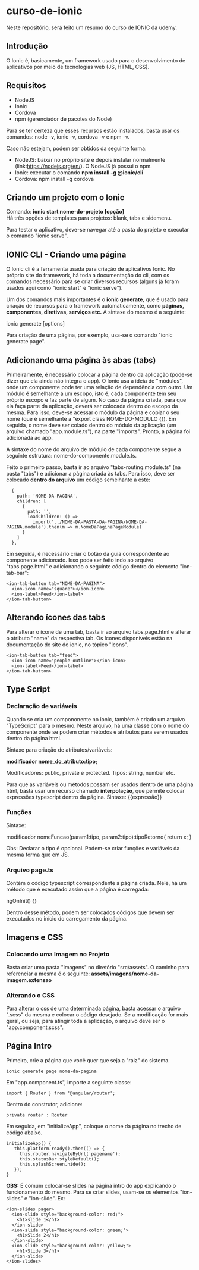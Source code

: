 # curso-de-ionic
Neste repositório, será feito um resumo do curso de IONIC da udemy.

## Introdução
O Ionic é, basicamente, um framework usado para o desenvolvimento de aplicativos por meio de tecnologias web (JS, HTML, CSS). 

## Requisitos
- NodeJS
- Ionic 
- Cordova
- npm (gerenciador de pacotes do Node) <br>

Para se ter certeza que esses recursos estão instalados, basta usar os comandos: node -v, ionic -v, cordova -v e npm -v. <br>

Caso não estejam, podem ser obtidos da seguinte forma:
- NodeJS: baixar no próprio site e depois instalar normalmente (link:https://nodejs.org/en/). O NodeJS já possui o npm.
- Ionic: executar o comando **npm install -g @ionic/cli**
- Cordova: npm install -g cordova

## Criando um projeto com o Ionic
Comando: **ionic start nome-do-projeto [opção]** <br>
Há três opções de templates para projetos: blank, tabs e sidemenu.

Para testar o aplicativo, deve-se navegar até a pasta do projeto e executar o comando "ionic serve".

## IONIC CLI - Criando uma página
O Ionic cli é a ferramenta usada para criação de aplicativos Ionic. No próprio site do framework, há toda a documentação do cli, com os comandos necessário para se criar diversos recursos (alguns já foram usados aqui como "ionic start" e "ionic serve").

Um dos comandos mais importantes é o **ionic generate**, que é usado para criação de recursos para o framework automaticamente, como **páginas, componentes, diretivas, serviços etc.** A sintaxe do mesmo é a seguinte:

ionic generate <type> <name> [options]
  
Para criação de uma página, por exemplo, usa-se o comando "ionic generate page".

## Adicionando uma página às abas (tabs)
Primeiramente, é necessário colocar a página dentro da aplicação (pode-se dizer que ela ainda não integra o app). O Ionic usa a ideia de "módulos", onde um componente pode ter uma relação de dependência com outro. Um módulo é semelhante a um escopo, isto é, cada componente tem seu próprio escopo e faz parte de algum. No caso da página criada, para que ela faça parte da aplicação, deverá ser colocada dentro do escopo da mesma. Para isso, deve-se acessar o módulo da página e copiar o seu nome (que é semelhante a "export class NOME-DO-MODULO {}). Em seguida, o nome deve ser colado dentro do módulo da aplicação (um arquivo chamado "app.module.ts"), na parte "imports". Pronto, a página foi adicionada ao app. 

A sintaxe do nome do arquivo de módulo de cada componente segue a seguinte estrutura: nome-do-componente.module.ts.

Feito o primeiro passo, basta ir ao arquivo "tabs-routing.module.ts" (na pasta "tabs") e adicionar a página criada às tabs. Para isso, deve ser colocado **dentro do arquivo** um código semelhante a este:

      {
        path: 'NOME-DA-PAGINA',
        children: [
          {
            path: '',
            loadChildren: () =>
              import('../NOME-DA-PASTA-DA-PAGINA/NOME-DA-PAGINA.module').then(m => m.NomeDaPaginaPageModule)
          }
        ]
      },

Em seguida, é necessário criar o botão da guia correspondente ao componente adicionado. Isso pode ser feito indo ao arquivo "tabs.page.html" e adicionando o seguinte código dentro do elemento "ion-tab-bar":

    <ion-tab-button tab="NOME-DA-PAGINA">
      <ion-icon name="square"></ion-icon>
      <ion-label>Feed</ion-label>
    </ion-tab-button>
    
    
  ## Alterando ícones das tabs
  Para alterar o ícone de uma tab, basta ir ao arquivo tabs.page.html e alterar o atributo "name" da respectiva tab. Os ícones disponíveis estão na documentação do site do ionic, no tópico "icons". 
  
    <ion-tab-button tab="feed">
      <ion-icon name="people-outline"></ion-icon>
      <ion-label>Feed</ion-label>
    </ion-tab-button>
    

## Type Script
### Declaração de variáveis
Quando se cria um compononente no ionic, também é criado um arquivo "TypeScript" para o mesmo. Neste arquivo, há uma classe com o nome do componente onde se podem criar métodos e atributos para serem usados dentro da página html.

Sintaxe para criação de atributos/variáveis:

**modificador nome_do_atributo:tipo;**

Modificadores: public, private e protected. Tipos: string, number etc.

Para que as variáveis ou métodos possam ser usados dentro de uma página html, basta usar um recurso chamado **interpolação**, que permite colocar expressões typescript dentro da página. 
Sintaxe: {{expressão}}

### Funções
Sintaxe:

  modificador nomeFuncao(param1:tipo, param2:tipo):tipoRetorno{
    return x;
  }
  
Obs: Declarar o tipo é opcional. Podem-se criar funções e variáveis da mesma forma que em JS.

### Arquivo page.ts
Contém o código typescript correspondente à página criada. Nele, há um método que é executado assim que a página é carregada: 
  
  ngOnInit() {}
 
Dentro desse método, podem ser colocados códigos que devem ser executados no início do carregamento da página.
  
## Imagens e CSS
### Colocando uma Imagem no Projeto
Basta criar uma pasta "imagens" no diretório "src/assets". O caminho para referenciar a mesma é o seguinte:
**assets/imagens/nome-da-imagem.extensao**

### Alterando o CSS
Para alterar o css de uma determinada página, basta acessar o arquivo ".scss" da mesma e colocar o código desejado. Se a modificação for mais geral, ou seja, para atingir toda a aplicação, o arquivo deve ser o "app.component.scss".

## Página Intro
Primeiro, crie a página que você quer que seja a "raiz" do sistema.

    ionic generate page nome-da-pagina
 
Em "app.component.ts", importe a seguinte classe:

    import { Router } from '@angular/router';
 
Dentro do construtor, adicione:

    private router : Router

Em seguida, em "initializeApp", coloque o nome da página no trecho de código abaixo.

    initializeApp() {
       this.platform.ready().then(() => {
         this.router.navigateByUrl('pagename');
         this.statusBar.styleDefault();
         this.splashScreen.hide();
       });
    }
    
**OBS:** É comum colocar-se slides na página intro do app explicando o funcionamento do mesmo. Para se criar slides, usam-se os elementos "ion-slides" e "ion-slide". Ex:

    <ion-slides pager>
      <ion-slide style="background-color: red;">
        <h1>slide 1</h1>
      </ion-slide>
      <ion-slide style="background-color: green;">
        <h1>Slide 2</h1>
      </ion-slide>
      <ion-slide style="background-color: yellow;">
        <h1>Slide 3</h1>
      </ion-slide>
    </ion-slides> 




